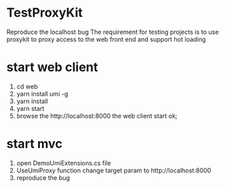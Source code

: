 # TestProxyKit
Reproduce the localhost bug
The requirement for testing projects is to use proxykit to proxy access to the web front end and support hot loading

# start web client
 1. cd web
  2. yarn install umi -g
  3. yarn install
  4. yarn start 
  5. browse the  http://localhost:8000  the web client start ok;

# start mvc
  1. open DemoUmiExtensions.cs  file
  2. UseUmiProxy function  change target param to  http://localhost:8000
  3. reproduce the bug
